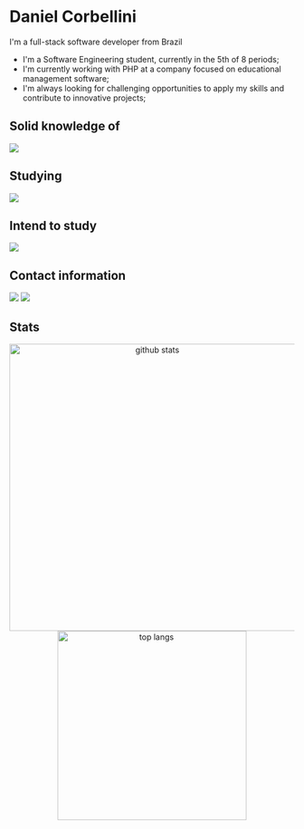 # Daniel Corbellini 

 I'm a full-stack software developer from Brazil

- I'm a Software Engineering student, currently in the 5th of 8 periods;
- I'm currently working with PHP at a company focused on educational management software;
- I'm always looking for challenging opportunities to apply my skills and contribute to innovative projects;

 ## Solid knowledge of
  <div>
   <img src="https://skillicons.dev/icons?i=html,css,javascript,react,java,python,django,php,laravel,postgres,git&perline=20" />
  </div>

## Studying
  <div>
    <img src="https://skillicons.dev/icons?i=react,nextjs,django,laravel,docker,linux&perline=20" />
  </div>

## Intend to study
  <div>
    <img src="https://skillicons.dev/icons?i=mongodb,flutter,unity&perline=20" />
  </div>
  
 ## Contact information
 <div style="display: block">
  <a href="https://www.linkedin.com/in/daniel-corbellini-/" target="_blank"><img src="https://img.shields.io/badge/-LinkedIn-%230077B5?style=for-the-badge&logo=linkedin&logoColor=white" target="_blank"></a>
  <a href="mailto:daniel.corbellini27@gmail.com" target="_blank"><img src="https://img.shields.io/badge/Gmail-D14836?style=for-the-badge&logo=gmail&logoColor=white" target="_blank"></a>
 </div>
 
## Stats
<div align=center>
  <img width=507 src="https://github-readme-stats.vercel.app/api?username=DanielCorbellini&count_private=true&show_icons=true&theme=gruvbox&rank_icon=github" alt="github stats" />
  <img width=334 src="https://github-readme-stats.vercel.app/api/top-langs/?username=DanielCorbellini&hide=jupyter%20notebook,css,scss,cmake,pug&langs_count=8&theme=gruvbox&layout=compact" alt="top langs" />
</div>


<!--https://dev.to/envoy_/150-badges-for-github-pnk>
<!--https://github.com/tandpfun/skill-icons#icons-list>

